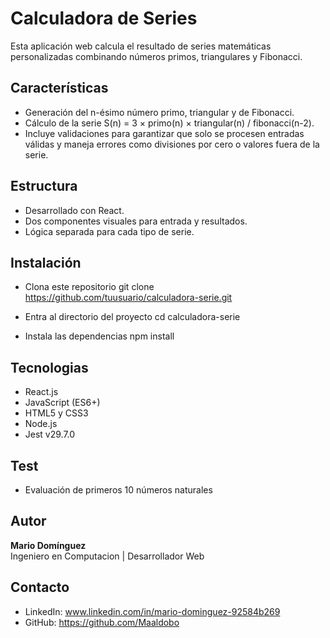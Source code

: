 # Calculadora de Series


Esta aplicación web calcula el resultado de series matemáticas personalizadas combinando números primos, triangulares y Fibonacci.

## Características
- Generación del n-ésimo número primo, triangular y de Fibonacci.
- Cálculo de la serie S(n) = 3 × primo(n) × triangular(n) / fibonacci(n-2).
- Incluye validaciones para garantizar que solo se procesen entradas válidas y maneja errores como divisiones por cero o valores fuera de la serie.
## Estructura
- Desarrollado con React.
- Dos componentes visuales para entrada y resultados.
- Lógica separada para cada tipo de serie.

## Instalación
- Clona este repositorio
git clone https://github.com/tuusuario/calculadora-serie.git

- Entra al directorio del proyecto
cd calculadora-serie

- Instala las dependencias
npm install

## Tecnologias
- React.js
- JavaScript (ES6+)
- HTML5 y CSS3
- Node.js
- Jest v29.7.0

## Test
- Evaluación de primeros 10 números naturales

## Autor
**Mario Domínguez**  
Ingeniero en Computacion | Desarrollador Web  

## Contacto

- LinkedIn: www.linkedin.com/in/mario-dominguez-92584b269
- GitHub: https://github.com/Maaldobo



